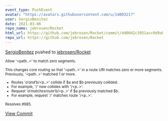 ```yaml
---
event_type: PushEvent
avatar: "https://avatars.githubusercontent.com/u/1480321?"
user: SergioBenitez
date: 2021-03-06
repo_name: jebrosen/Rocket
html_url: https://github.com/jebrosen/Rocket/commit/4d0042c3951acc0d9ab1008893918ca94c45972c
repo_url: https://github.com/jebrosen/Rocket
---
```


<a href='https://github.com/SergioBenitez' target='_blank'>SergioBenitez</a> pushed to <a href='https://github.com/jebrosen/Rocket' target='_blank'>jebrosen/Rocket</a>

<small>Allow '<path..>' to match zero segments.

This changes core routing so that '<path..>' in a route URI matches zero
or more segments. Previously, '<path..>' matched _1_ or more.

  * Routes '$a' and '$b/<p..>' collide if $a and $b previously collided.
  * For example, '/' now collides with '/<p..>'.
  * Request '$a' matches route '$b/<p..>' if $a previously matched $b.
  * For example, request '/' matches route '/<p..>'.

Resolves #985.</small>

<a href='https://github.com/jebrosen/Rocket/commit/4d0042c3951acc0d9ab1008893918ca94c45972c' target='_blank'>View Commit</a>